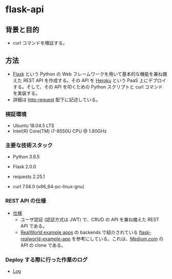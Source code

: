 # flask-api

## 背景と目的

- curl コマンドを検証する。

## 方法

- [Flask](https://flask.palletsprojects.com/en/2.0.x/) という Python の Web フレームワークを用いて基本的な機能を兼ね備えた REST API を作成する。その API を [Heroku](https://jp.heroku.com/home) という PaaS 上にデプロイする。そして、その API を叩くための Python スクリプトと curl コマンドを実装する。
- 詳細は [http-request](https://github.com/dilmnqvovpnmlib/flask-api/tree/main/http-request) 配下に記述している。

### 検証環境

- Ubuntu 18.04.5 LTS
- Intel(R) Core(TM) i7-8550U CPU @ 1.80GHz

### 主要な技術スタック

- Python 3.6.5

- Flask 2.0.0

- requests 2.25.1

- curl 7.58.0 (x86_64-pc-linux-gnu)

### REST API の仕様

- [仕様](https://github.com/gothinkster/realworld/tree/master/api)
  - ユーザ認証 (認証方式は JWT) で、CRUD の API を兼ね備えた REST API である。
  - [RealWorld example apps](https://github.com/gothinkster/realworld) の backends で紹介されている [flask-realworld-example-app](https://github.com/gothinkster/flask-realworld-example-app) を参考にしている。これは、[Medium.com](https://medium.com/) の API の clone である。

### Deploy する際に行った作業のログ

- [Log](https://github.com/dilmnqvovpnmlib/flask-api/tree/main/log)
